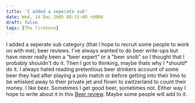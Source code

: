 ```yaml
---
title: 'I added a seperate sub'
date: Wed, 14 Dec 2005 08:15:00 +0000
draft: false
tags: [The firehose]
---
```


I added a seperate sub category (that I hope to recruit some people to work on with me); beer reviews. I've always wanted to do beer write-ups but have never really been a "beer expert" or a "beer snob" so I thought that I probably shouldn't do it. Then I got to thinking, maybe thats why I \*should\* do it. I always hated reading pretentious beer drinkers account of some beer they had after playing a polo match or before getting into their limo to be whisked away to their private jet and flown to switzerland to count their money. I like beer. Sometimes I get good beer, sometimes not. Either way I hope to write about it in this [Beer review](http://www.nickburaglio.com/beer/). Maybe some people will add to it.